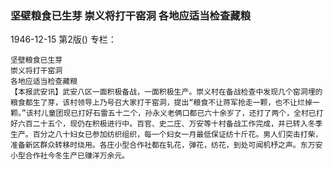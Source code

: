 ### 坚壁粮食已生芽  崇义将打干窑洞  各地应适当检查藏粮

1946-12-15
第2版()
专栏：

    坚壁粮食已生芽
    崇义将打干窑洞
    各地应适当检查藏粮
    【本报武安讯】武安八区一面积极备战，一面积极生产。崇义村在备战检查中发现几个窑洞埋的粮食都生了芽，该村领导上乃号召大家打干窑洞，提出“粮食不让蒋军抢走一颗，也不让烂掉一颗。”该村儿童团现已打好石雷五十二个，孙永义老俩口都已六十余岁了，还打了两个，全村已打好六百二十五个，现仍在积极进行中。百官、史二庄、万安等十村备战工作完成，并已转入冬季生产。百分之八十妇女已参加纺织组织，每一个妇女一月最低保证纺十斤花。男人们突击打柴，准备新区群众转移时烧用。各庄小型合作社都在轧花，弹花，纺花，到处可闻机杼之声。东万安小型合作社今冬生产已赚洋万余元。
